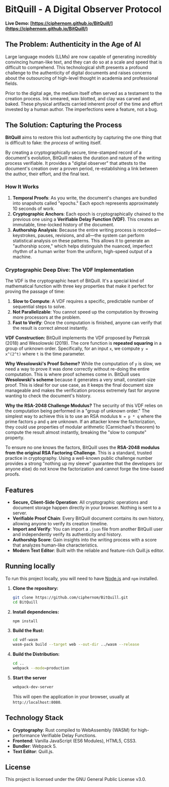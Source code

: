 # BitQuill - A Digital Observer Protocol

**Live Demo: [https://ciphernom.github.io/BitQuill/](https://ciphernom.github.io/BitQuill/)**

## The Problem: Authenticity in the Age of AI

Large language models (LLMs) are now capable of generating incredibly convincing human-like text, and they can do so at a scale and speed that is difficult to comprehend. This technological shift presents a profound challenge to the authenticity of digital documents and raises concerns about the outsourcing of high-level thought in academia and professional fields.

Prior to the digital age, the medium itself often served as a testament to the creation process. Ink smeared, wax blotted, and clay was carved and baked. These physical artifacts carried inherent proof of the time and effort invested by a human author. The imperfections were a feature, not a bug.

## The Solution: Capturing the Process

**BitQuill** aims to restore this lost authenticity by capturing the one thing that is difficult to fake: the *process* of writing itself.

By creating a cryptographically secure, time-stamped record of a document's evolution, BitQuill makes the duration and nature of the writing process verifiable. It provides a "digital observer" that attests to the document's creation over a proven period, re-establishing a link between the author, their effort, and the final text.

### How It Works

1.  **Temporal Proofs**: As you write, the document's changes are bundled into snapshots called "epochs." Each epoch represents approximately 10 seconds of work.
2.  **Cryptographic Anchors**: Each epoch is cryptographically chained to the previous one using a **Verifiable Delay Function (VDF)**. This creates an immutable, time-locked history of the document.
3.  **Authorship Analysis**: Because the entire writing process is recorded—keystrokes, pauses, revisions, and all—the system can perform statistical analysis on these patterns. This allows it to generate an "authorship score," which helps distinguish the nuanced, imperfect rhythm of a human writer from the uniform, high-speed output of a machine.

### Cryptographic Deep Dive: The VDF Implementation

The VDF is the cryptographic heart of BitQuill. It's a special kind of mathematical function with three key properties that make it perfect for proving the passage of time:

1.  **Slow to Compute**: A VDF requires a specific, predictable number of sequential steps to solve.
2.  **Not Parallelizable**: You cannot speed up the computation by throwing more processors at the problem.
3.  **Fast to Verify**: Once the computation is finished, anyone can verify that the result is correct almost instantly.

**VDF Construction:**
BitQuill implements the VDF proposed by Pietrzak (2018) and Wesolowski (2019). The core function is **repeated squaring** in a group of unknown order. Specifically, for an input `x`, we compute `y = x^(2^t)` where `t` is the time parameter.

**Why Wesolowski's Proof Scheme?**
While the computation of `y` is slow, we need a way to prove it was done correctly without re-doing the entire computation. This is where proof schemes come in. BitQuill uses **Wesolowski's scheme** because it generates a very small, constant-size proof. This is ideal for our use case, as it keeps the final document size manageable and makes the verification process extremely fast for anyone wanting to check the document's history.

**Why the RSA-2048 Challenge Modulus?**
The security of this VDF relies on the computation being performed in a "group of unknown order." The simplest way to achieve this is to use an RSA modulus `N = p * q` where the prime factors `p` and `q` are unknown. If an attacker knew the factorization, they could use properties of modular arithmetic (Carmichael's theorem) to compute the result almost instantly, breaking the "slow to compute" property.

To ensure no one knows the factors, BitQuill uses the **RSA-2048 modulus from the original RSA Factoring Challenge**. This is a standard, trusted practice in cryptography. Using a well-known public challenge number provides a strong "nothing up my sleeve" guarantee that the developers (or anyone else) do not know the factorization and cannot forge the time-based proofs.

## Features

-   **Secure, Client-Side Operation**: All cryptographic operations and document storage happen directly in your browser. Nothing is sent to a server.
-   **Verifiable Proof Chain**: Every BitQuill document contains its own history, allowing anyone to verify its creation timeline.
-   **Import and Verify**: You can import a `.json` file from another BitQuill user and independently verify its authenticity and history.
-   **Authorship Score**: Gain insights into the writing process with a score that analyzes human-like characteristics.
-   **Modern Text Editor**: Built with the reliable and feature-rich Quill.js editor.

## Running locally

To run this project locally, you will need to have [Node.js](https://nodejs.org/) and `npm` installed.

1.  **Clone the repository:**
    ```bash
    git clone https://github.com/ciphernom/BitQuill.git
    cd BitQuill
    ```

2.  **Install dependencies:**
    ```bash
    npm install
    ```

3. **Build the Rust:**
   ```bash
   cd vdf-wasm
   wasm-pack build --target web --out-dir ../wasm --release
   
4.  **Build the Distribution:**
    ```bash
    cd ..
    webpack --mode=production
    ```
5. **Start the server**
    ```bash
    webpack-dev-server
    ```
    This will open the application in your browser, usually at `http://localhost:8080`.
   

## Technology Stack

-   **Cryptography**: Rust compiled to WebAssembly (WASM) for high-performance Verifiable Delay Functions.
-   **Frontend**: Vanilla JavaScript (ES6 Modules), HTML5, CSS3.
-   **Bundler**: Webpack 5.
-   **Text Editor**: Quill.js.

## License

This project is licensed under the GNU General Public License v3.0.
